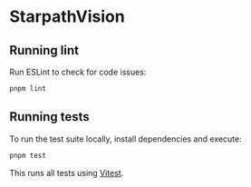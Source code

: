 # StarpathVision

## Running lint

Run ESLint to check for code issues:

```bash
pnpm lint
```

## Running tests

To run the test suite locally, install dependencies and execute:

```bash
pnpm test
```

This runs all tests using [Vitest](https://vitest.dev/).

